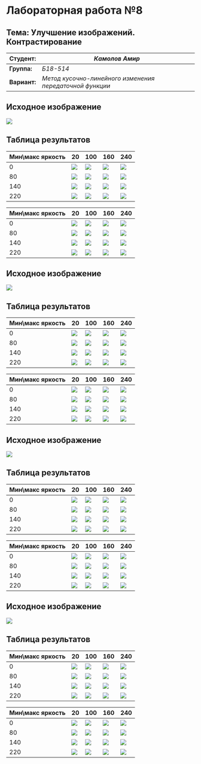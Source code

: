 # Лабораторная работа №8

## Тема: Улучшение изображений. Контрастирование

|**Студент:**|*Камолов Амир*|
|------------|--------------|
|**Группа:** |*Б18-514*     |
|**Вариант:**|*Метод кусочно-линейного изменения передаточной функции*|

## Исходное изображение

![](assets/1.jpg)

## Таблица результатов

|Мин\макс яркость|20 |100|160|240|
|---             |---|---|---|---|
|0               |![](res/hist/1/min_0/max_20/hist.jpg)|![](res/hist/1/min_0/max_100/hist.jpg)|![](res/hist/1/min_0/max_160/hist.jpg)|![](res/hist/1/min_0/max_240/hist.jpg)
|80              |![](res/hist/1/min_80/max_20/hist.jpg)|![](res/hist/1/min_80/max_100/hist.jpg)|![](res/hist/1/min_80/max_160/hist.jpg)|![](res/hist/1/min_80/max_240/hist.jpg)
|140             |![](res/hist/1/min_140/max_20/hist.jpg)|![](res/hist/1/min_140/max_100/hist.jpg)|![](res/hist/1/min_140/max_160/hist.jpg)|![](res/hist/1/min_140/max_240/hist.jpg)
|220             |![](res/hist/1/min_220/max_20/hist.jpg)|![](res/hist/1/min_220/max_100/hist.jpg)|![](res/hist/1/min_220/max_160/hist.jpg)|![](res/hist/1/min_220/max_240/hist.jpg)



|Мин\макс яркость|20 |100|160|240|
|---             |---|---|---|---|
|0               |![](res/img/1/min_0/max_20/1.jpg)|![](res/img/1/min_0/max_100/1.jpg)|![](res/img/1/min_0/max_160/1.jpg)|![](res/img/1/min_0/max_240/1.jpg)
|80              |![](res/img/1/min_80/max_20/1.jpg)|![](res/img/1/min_80/max_100/1.jpg)|![](res/img/1/min_80/max_160/1.jpg)|![](res/img/1/min_80/max_240/1.jpg)
|140             |![](res/img/1/min_140/max_20/1.jpg)|![](res/img/1/min_140/max_100/1.jpg)|![](res/img/1/min_140/max_160/1.jpg)|![](res/img/1/min_140/max_240/1.jpg)
|220             |![](res/img/1/min_220/max_20/1.jpg)|![](res/img/1/min_220/max_100/1.jpg)|![](res/img/1/min_220/max_160/1.jpg)|![](res/img/1/min_220/max_240/1.jpg)


## Исходное изображение

![](assets/2.jpg)

## Таблица результатов

|Мин\макс яркость|20 |100|160|240|
|---             |---|---|---|---|
|0               |![](res/hist/2/min_0/max_20/hist.jpg)|![](res/hist/2/min_0/max_100/hist.jpg)|![](res/hist/2/min_0/max_160/hist.jpg)|![](res/hist/2/min_0/max_240/hist.jpg)
|80              |![](res/hist/2/min_80/max_20/hist.jpg)|![](res/hist/2/min_80/max_100/hist.jpg)|![](res/hist/2/min_80/max_160/hist.jpg)|![](res/hist/2/min_80/max_240/hist.jpg)
|140             |![](res/hist/2/min_140/max_20/hist.jpg)|![](res/hist/2/min_140/max_100/hist.jpg)|![](res/hist/2/min_140/max_160/hist.jpg)|![](res/hist/2/min_140/max_240/hist.jpg)
|220             |![](res/hist/2/min_220/max_20/hist.jpg)|![](res/hist/2/min_220/max_100/hist.jpg)|![](res/hist/2/min_220/max_160/hist.jpg)|![](res/hist/2/min_220/max_240/hist.jpg)



|Мин\макс яркость|20 |100|160|240|
|---             |---|---|---|---|
|0               |![](res/img/2/min_0/max_20/2.jpg)|![](res/img/2/min_0/max_100/2.jpg)|![](res/img/2/min_0/max_160/2.jpg)|![](res/img/2/min_0/max_240/2.jpg)
|80              |![](res/img/2/min_80/max_20/2.jpg)|![](res/img/2/min_80/max_100/2.jpg)|![](res/img/2/min_80/max_160/2.jpg)|![](res/img/2/min_80/max_240/2.jpg)
|140             |![](res/img/2/min_140/max_20/2.jpg)|![](res/img/2/min_140/max_100/2.jpg)|![](res/img/2/min_140/max_160/2.jpg)|![](res/img/2/min_140/max_240/2.jpg)
|220             |![](res/img/2/min_220/max_20/2.jpg)|![](res/img/2/min_220/max_100/2.jpg)|![](res/img/2/min_220/max_160/2.jpg)|![](res/img/2/min_220/max_240/2.jpg)


## Исходное изображение

![](assets/3.jpg)

## Таблица результатов

|Мин\макс яркость|20 |100|160|240|
|---             |---|---|---|---|
|0               |![](res/hist/3/min_0/max_20/hist.jpg)|![](res/hist/3/min_0/max_100/hist.jpg)|![](res/hist/3/min_0/max_160/hist.jpg)|![](res/hist/3/min_0/max_240/hist.jpg)
|80              |![](res/hist/3/min_80/max_20/hist.jpg)|![](res/hist/3/min_80/max_100/hist.jpg)|![](res/hist/3/min_80/max_160/hist.jpg)|![](res/hist/3/min_80/max_240/hist.jpg)
|140             |![](res/hist/3/min_140/max_20/hist.jpg)|![](res/hist/3/min_140/max_100/hist.jpg)|![](res/hist/3/min_140/max_160/hist.jpg)|![](res/hist/3/min_140/max_240/hist.jpg)
|220             |![](res/hist/3/min_220/max_20/hist.jpg)|![](res/hist/3/min_220/max_100/hist.jpg)|![](res/hist/3/min_220/max_160/hist.jpg)|![](res/hist/3/min_220/max_240/hist.jpg)



|Мин\макс яркость|20 |100|160|240|
|---             |---|---|---|---|
|0               |![](res/img/3/min_0/max_20/3.jpg)|![](res/img/3/min_0/max_100/3.jpg)|![](res/img/3/min_0/max_160/3.jpg)|![](res/img/3/min_0/max_240/3.jpg)
|80              |![](res/img/3/min_80/max_20/3.jpg)|![](res/img/3/min_80/max_100/3.jpg)|![](res/img/3/min_80/max_160/3.jpg)|![](res/img/3/min_80/max_240/3.jpg)
|140             |![](res/img/3/min_140/max_20/3.jpg)|![](res/img/3/min_140/max_100/3.jpg)|![](res/img/3/min_140/max_160/3.jpg)|![](res/img/3/min_140/max_240/3.jpg)
|220             |![](res/img/3/min_220/max_20/3.jpg)|![](res/img/3/min_220/max_100/3.jpg)|![](res/img/3/min_220/max_160/3.jpg)|![](res/img/3/min_220/max_240/3.jpg)


## Исходное изображение

![](assets/4.jpg)

## Таблица результатов

|Мин\макс яркость|20 |100|160|240|
|---             |---|---|---|---|
|0               |![](res/hist/4/min_0/max_20/hist.jpg)|![](res/hist/4/min_0/max_100/hist.jpg)|![](res/hist/4/min_0/max_160/hist.jpg)|![](res/hist/4/min_0/max_240/hist.jpg)
|80              |![](res/hist/4/min_80/max_20/hist.jpg)|![](res/hist/4/min_80/max_100/hist.jpg)|![](res/hist/4/min_80/max_160/hist.jpg)|![](res/hist/4/min_80/max_240/hist.jpg)
|140             |![](res/hist/4/min_140/max_20/hist.jpg)|![](res/hist/4/min_140/max_100/hist.jpg)|![](res/hist/4/min_140/max_160/hist.jpg)|![](res/hist/4/min_140/max_240/hist.jpg)
|220             |![](res/hist/4/min_220/max_20/hist.jpg)|![](res/hist/4/min_220/max_100/hist.jpg)|![](res/hist/4/min_220/max_160/hist.jpg)|![](res/hist/4/min_220/max_240/hist.jpg)



|Мин\макс яркость|20 |100|160|240|
|---             |---|---|---|---|
|0               |![](res/img/4/min_0/max_20/4.jpg)|![](res/img/4/min_0/max_100/4.jpg)|![](res/img/4/min_0/max_160/4.jpg)|![](res/img/4/min_0/max_240/4.jpg)
|80              |![](res/img/4/min_80/max_20/4.jpg)|![](res/img/4/min_80/max_100/4.jpg)|![](res/img/4/min_80/max_160/4.jpg)|![](res/img/4/min_80/max_240/4.jpg)
|140             |![](res/img/4/min_140/max_20/4.jpg)|![](res/img/4/min_140/max_100/4.jpg)|![](res/img/4/min_140/max_160/4.jpg)|![](res/img/4/min_140/max_240/4.jpg)
|220             |![](res/img/4/min_220/max_20/4.jpg)|![](res/img/4/min_220/max_100/4.jpg)|![](res/img/4/min_220/max_160/4.jpg)|![](res/img/4/min_220/max_240/4.jpg)